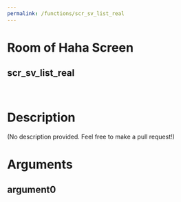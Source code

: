 ```yaml
---
permalink: /functions/scr_sv_list_real
---
```

# Room of Haha Screen  
## scr_sv_list_real  
&nbsp;  
# Description  
(No description provided. Feel free to make a pull request!) 
&nbsp;  
# Arguments
## argument0

&nbsp;  


